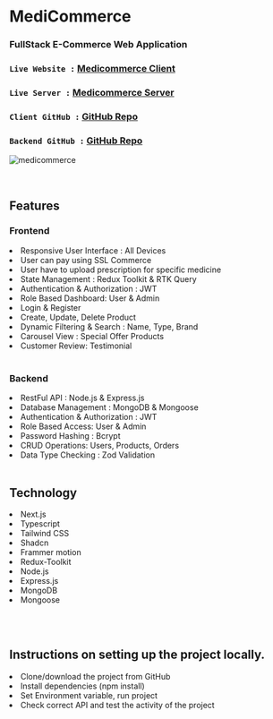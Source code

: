 
# MediCommerce 
### FullStack E-Commerce Web Application


### `Live Website :` [Medicommerce Client](https://medicommerce-client.vercel.app)
### `Live Server :` [Medicommerce Server](https://medimart-server-three.vercel.app)
### `Client GitHub :` [GitHub Repo](https://github.com/smn-riaz/medimart-6-mediCommerce-client)
### `Backend GitHub :` [GitHub Repo](https://github.com/smn-riaz/medimart-6-mediCommerce-server)


![medicommerce](https://github.com/user-attachments/assets/21419087-1e0b-42cf-bb40-e0bea891b62f)

<br>
<h2>Features</h2>
<h3>Frontend</h3>
<li>Responsive User Interface : All Devices</li>
<li>User can pay using SSL Commerce</li>
<li>User have to upload prescription for specific medicine</li>
<li>State Management : Redux Toolkit & RTK Query</li>
<li>Authentication & Authorization : JWT</li>
<li>Role Based Dashboard: User & Admin</li>
<li>Login & Register</li>
<li>Create, Update, Delete Product</li>
<li>Dynamic Filtering & Search : Name, Type, Brand</li>
<li>Carousel View : Special Offer Products</li>
<li>Customer Review: Testimonial</li>

<br >

<h3>Backend</h3>
<li>RestFul API : Node.js & Express.js</li>
<li>Database Management : MongoDB & Mongoose</li>
<li>Authentication & Authorization : JWT</li>
<li>Role Based Access: User & Admin</li>
<li>Password Hashing : Bcrypt</li>
<li>CRUD Operations: Users, Products, Orders</li>
<li>Data Type Checking : Zod Validation</li>

<br>

<h2>Technology</h2>
<li>Next.js</li>
<li>Typescript</li>
<li>Tailwind CSS</li>
<li>Shadcn</li>
<li>Frammer motion</li>
<li>Redux-Toolkit</li>
<li>Node.js</li>
<li>Express.js</li>
<li>MongoDB</li>
<li>Mongoose</li>


<br><br>
<h2>Instructions on setting up the project locally.</h2>
<li>Clone/download the project from GitHub </li>
<li>Install dependencies (npm install) </li>
<li>Set Environment variable, run project</li>
<li>Check correct API and test the activity of the project</li>



